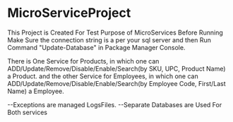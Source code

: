 # MicroServiceProject

This Project is Created For Test Purpose of MicroServices
Before Running Make Sure the connection string is a per your sql server and then Run Command "Update-Database" in Package Manager Console.


There is One Service for Products, in which one can ADD/Update/Remove/Disable/Enable/Search(by SKU, UPC, Product Name) a Product.
and the other Service for Employees, in which one can ADD/Update/Remove/Disable/Enable/Search(by Employee Code, First/Last Name) a Employee.

--Exceptions are managed LogsFiles.
--Separate Databases are Used For Both services

